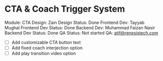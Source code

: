 # CTA & Coach Trigger System

Module: CTA
Design: Zain
Design Status: Done
Frontend Dev: Tayyab Mughal
Frontend Dev Status: Done
Backend Dev: Muhammad Faizan Nasir
Backend Dev Status: Done
QA Status: Not started
QA: atif@renesistech.com

- [ ]  Add customizable CTA button text
- [ ]  Add fixed coach interjection option
- [ ]  Add play transition video option